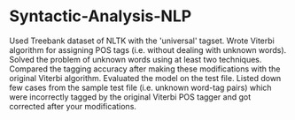 # Syntactic-Analysis-NLP
Used Treebank dataset of NLTK with the 'universal' tagset. Wrote Viterbi algorithm for assigning POS tags (i.e. without dealing with unknown words). Solved the problem of unknown words using at least two techniques. Compared the tagging accuracy after making these modifications with the original Viterbi algorithm. Evaluated the model on the test file. Listed down few cases from the sample test file (i.e. unknown word-tag pairs) which were incorrectly tagged by the original Viterbi POS tagger and got corrected after your modifications.
